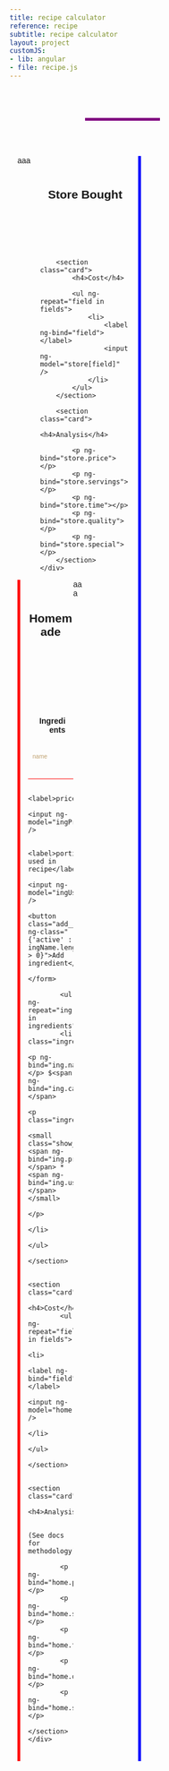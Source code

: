 ```yaml
---
title: recipe calculator
reference: recipe
subtitle: recipe calculator
layout: project
customJS:
- lib: angular
- file: recipe.js
---
```


<style>
@import url(http://fonts.googleapis.com/css?family=Cabin:500,500italic);

body {
	font-family: "Cabin", sans-serif;
	box-sizing: border-box;
	background: url("/lib/img/food.png");
}
.project {
	width: 100%;
	margin: auto;
	font-size: 150%;
	position: relative;
}
input {
	background-color: transparent;
	border: none;
	border-bottom: 5px solid purple;
	padding: 0.75em 0.5em 0.25em;
	font: 1.5em "Cabin";
	width: 33.333333%;
}
ul {
	list-style: none;
}
input:focus {
	outline: none;
	background-color: #FAD48C;
}
label {
	position: absolute;
	margin-left: 0.5rem;
	font-size: 75%;
	color: #BFA06D;
}
.intro {
	text-align: center;
	padding: 0.5em 0;
}
.half {
	width: 50%;
	float: left;
	padding: 0 1em;
	min-height: 30em;
}
.card {
	margin-bottom: 1em;
	padding: 0.25rem 0;
	overflow: auto;
}
.notes {
	width: 20%;
}
.store .notes {
	float: left;
}
.homemade .notes {
	float: right;
}
.homemade {
	border-left: 5px solid red;
}
.store {
	border-right: 5px solid blue;
}
.half input {
	width: 100%;
	border-bottom-width: 1px;
}
.half input:focus {
	background-color: rgba(255,255,255,.8);
}
.store input, .store h4 {
	border-bottom-color: blue;
}
.homemade input, .homemade h4 {
	border-bottom-color: red;
}
.recipe__info {
	width: 80%;
	float: left;
}
.recipe__header {
	padding: 2em 0;
}
.half h4 {
	padding: 1em;
	text-align: right;
}
.item__name {
	text-align: center;
}
.add__ingredient {
	padding: 1em;
	font: 1em "Cabin";
	float: right;
	border-radius: 100px;
	background-color: red;
	border: none;
}
.ingredient__label {
	display: inline-block;
	float: left;
	border: 1px solid red;
	padding: 0.25em 0.5em;
	font-size: 75%;
}
.ingredient__math {
	font-size: 75%;
}
</style>

<div ng-app ng-controller="Recipe">

<header class="intro">
	<input class="item__name" ng-model="name" />
</header>

<div class="half store">
	<div class="notes">
	aaa
	</div>
	<div class="recipe__info">
		<header class="recipe__header">
			<h2>Store Bought</h2>
		</header>
		
		<section class="card">
			<h4>Cost</h4>
			
			<ul ng-repeat="field in fields">
				<li>
					<label ng-bind="field"></label>
					<input ng-model="store[field]" />
				</li>
			</ul>
		</section>
		
		<section class="card">
			<h4>Analysis</h4>
			
			<p ng-bind="store.price"></p>
			<p ng-bind="store.servings"></p>
			<p ng-bind="store.time"></p>
			<p ng-bind="store.quality"></p>
			<p ng-bind="store.special"></p>
		</section>
	</div>
</div>
<div class="half homemade">
	<div class="notes">
	aaa
	</div>
	<div class="recipe__info">
		<header class="recipe__header">
			<h2>Homemade</h2>
		</header>
		<section class="card">
			<h4>Ingredients</h4>
			<form ng-submit="addIngredient()">
				<label>name</label>
				<input ng-model="ingName" />
				
				<label>price</label>
				<input ng-model="ingPrice" />
				
				<label>portion used in recipe</label>
				<input ng-model="ingUse" />
			<button class="add__ingredient" ng-class="{'active' : ingName.length > 0}">Add ingredient</button>
			</form>
			
			<ul ng-repeat="ing in ingredients">
			<li class="ingredient__label">
				<p ng-bind="ing.name"></p> $<span ng-bind="ing.calc"></span> 
				<p class="ingredient__math">
					<small class="show__work">= <span ng-bind="ing.price"></span> * <span ng-bind="ing.use"></span></small> 
				</p>
			</li>
			</ul>
		</section>
		
		<section class="card">
			<h4>Cost</h4>
			<ul ng-repeat="field in fields">
				<li>
					<label ng-bind="field"></label>
					<input ng-model="home[field]" />
				</li>
			</ul>
		</section>
		
		<section class="card">
			<h4>Analysis</h4>
	
			(See docs for methodology)
			
			<p ng-bind="home.price"></p>
			<p ng-bind="home.servings"></p>
			<p ng-bind="home.time"></p>
			<p ng-bind="home.quality"></p>
			<p ng-bind="home.special"></p>
		</section>
	</div>
</div>

</div>